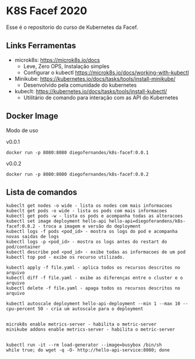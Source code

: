 # K8S Facef 2020
Esse é o repositorio do curso de Kubernetes da Facef.

## Links Ferramentas
- microk8s: https://microk8s.io/docs
  - Leve, Zero OPS, Instalação simples
  - Configurar o kubectl https://microk8s.io/docs/working-with-kubectl
- Minikube: https://kubernetes.io/docs/tasks/tools/install-minikube/
  - Desenvolvido pela comunidade do kubernetes
- kubeclt: https://kubernetes.io/docs/tasks/tools/install-kubectl/
   - Utilitário de comando para interação com as API do Kubernetes


## Docker Image

Modo de uso

v0.0.1
```
docker run -p 8080:8080 diegofernandes/k8s-facef:0.0.1
```

v0.0.2
```
docker run -p 8080:8080 diegofernandes/k8s-facef:0.0.2
```

## Lista de comandos

```
kubeclt get nodes -o wide - lista os nodes com mais informacoes
kubeclt get pods -o wide - lista os pods com mais informacoes
kubectl get pods -w - lista os pods e acompanha todas as alteracoes
kubectl set image deployment hello-api hello-api=diegoferandens/k8s-facef:0.0.2 - troca a imagem e versão do deployment
kubectl logs -f pods <pod_id> - mostra os logs do pod e acompanha novas saidas de logs
kubectl logs -p <pod_id> - mostra os logs antes do restart do pod/container
kubectl describe pod <pod_id> - exibe todas as informacoes de um pod
kubectl top pod - exibe os recurso utilizado.

kubectl apply -f file.yaml - aplica todos os recursos descritos no arquivo
kubectl diff -f file.yaml - exibe as diferenças entre o cluster e o arquivo
kubectl delete -f file.yaml - apaga todos os recursos descritos no arquivo

kubectl autoscale deployment hello-api-deployment --min 1 --max 10 --cpu-percent 50 - cria um autoscale para o deployment


microk8s enable metrics-server - habilita o metric-server
minikube addons enable metrics-server - habilita o metric-server


kubectl run -it --rm load-generator --image=busybox /bin/sh
while true; do wget -q -O- http://hello-api-service:8080; done

```


